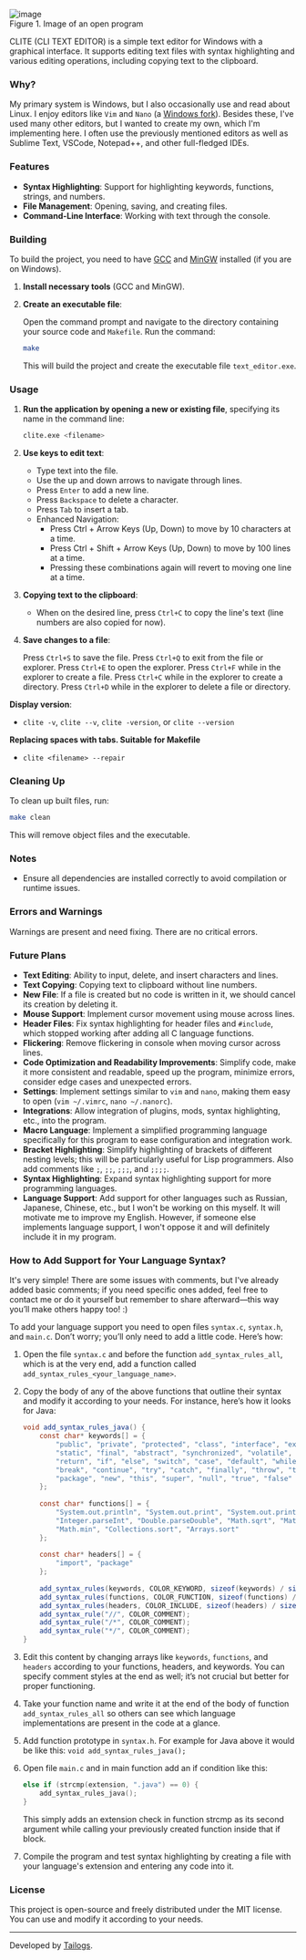 ![image](https://github.com/user-attachments/assets/8d3a2710-b417-45fe-b949-87e6797fcd64)
<br>Figure 1. Image of an open program

CLITE (CLI TEXT EDITOR) is a simple text editor for Windows with a graphical interface. It supports editing text files with syntax highlighting and various editing operations, including copying text to the clipboard.

### Why?

My primary system is Windows, but I also occasionally use and read about Linux. I enjoy editors like `Vim` and `Nano` (a [Windows fork](https://github.com/okibcn/nano-for-windows)). Besides these, I've used many other editors, but I wanted to create my own, which I'm implementing here. I often use the previously mentioned editors as well as Sublime Text, VSCode, Notepad++, and other full-fledged IDEs.

### Features

- **Syntax Highlighting**: Support for highlighting keywords, functions, strings, and numbers.
- **File Management**: Opening, saving, and creating files.
- **Command-Line Interface**: Working with text through the console.

### Building

To build the project, you need to have [GCC](https://gcc.gnu.org/) and [MinGW](https://www.mingw-w64.org/downloads/) installed (if you are on Windows).

1. **Install necessary tools** (GCC and MinGW).
2. **Create an executable file**:

   Open the command prompt and navigate to the directory containing your source code and `Makefile`. Run the command:

   ```bash
   make
   ```

   This will build the project and create the executable file `text_editor.exe`.

### Usage

1. **Run the application by opening a new or existing file**, specifying its name in the command line:

   ```bash
   clite.exe <filename>
   ```

2. **Use keys to edit text**:
   - Type text into the file.
   - Use the up and down arrows to navigate through lines.
   - Press `Enter` to add a new line.
   - Press `Backspace` to delete a character.
   - Press `Tab` to insert a tab.
   - Enhanced Navigation:
      - Press Ctrl + Arrow Keys (Up, Down) to move by 10 characters at a time.
      - Press Ctrl + Shift + Arrow Keys (Up, Down) to move by 100 lines at a time.
      - Pressing these combinations again will revert to moving one line at a time.

3. **Copying text to the clipboard**:
   - When on the desired line, press `Ctrl+C` to copy the line's text (line numbers are also copied for now).

4. **Save changes to a file**:

   Press `Ctrl+S` to save the file.
   Press `Ctrl+Q` to exit from the file or explorer.
   Press `Ctrl+E` to open the explorer.
   Press `Ctrl+F` while in the explorer to create a file.
   Press `Ctrl+C` while in the explorer to create a directory.
   Press `Ctrl+D` while in the explorer to delete a file or directory.

**Display version**:
  - `clite -v`, `clite --v`, `clite -version`, or `clite --version`

**Replacing spaces with tabs. Suitable for Makefile**
  - `clite <filename> --repair`

### Cleaning Up

To clean up built files, run:

```bash
make clean
```

This will remove object files and the executable.

### Notes

- Ensure all dependencies are installed correctly to avoid compilation or runtime issues.

### Errors and Warnings

Warnings are present and need fixing. There are no critical errors.

### Future Plans

- **Text Editing**: Ability to input, delete, and insert characters and lines.
- **Text Copying**: Copying text to clipboard without line numbers.
- **New File**: If a file is created but no code is written in it, we should cancel its creation by deleting it.
- **Mouse Support**: Implement cursor movement using mouse across lines.
- **Header Files**: Fix syntax highlighting for header files and `#include`, which stopped working after adding all C language functions.
- **Flickering**: Remove flickering in console when moving cursor across lines.
- **Code Optimization and Readability Improvements**: Simplify code, make it more consistent and readable, speed up the program, minimize errors, consider edge cases and unexpected errors.
- **Settings**: Implement settings similar to `vim` and `nano`, making them easy to open (`vim ~/.vimrc`, `nano ~/.nanorc`).
- **Integrations**: Allow integration of plugins, mods, syntax highlighting, etc., into the program.
- **Macro Language**: Implement a simplified programming language specifically for this program to ease configuration and integration work.
- **Bracket Highlighting**: Simplify highlighting of brackets of different nesting levels; this will be particularly useful for Lisp programmers. Also add comments like `;`, `;;`, `;;;`, and `;;;;`.
- **Syntax Highlighting**: Expand syntax highlighting support for more programming languages.
- **Language Support**: Add support for other languages such as Russian, Japanese, Chinese, etc., but I won't be working on this myself. It will motivate me to improve my English. However, if someone else implements language support, I won't oppose it and will definitely include it in my program.

### How to Add Support for Your Language Syntax?

It's very simple! There are some issues with comments, but I've already added basic comments; if you need specific ones added, feel free to contact me or do it yourself but remember to share afterward—this way you’ll make others happy too! :)

To add your language support you need to open files `syntax.c`, `syntax.h`, and `main.c`. Don’t worry; you’ll only need to add a little code. Here’s how:

1. Open the file `syntax.c` and before the function `add_syntax_rules_all`, which is at the very end, add a function called `add_syntax_rules_<your_language_name>`.
2. Copy the body of any of the above functions that outline their syntax and modify it according to your needs. For instance, here’s how it looks for Java:

	```java
	void add_syntax_rules_java() {
		const char* keywords[] = {
			"public", "private", "protected", "class", "interface", "extends", "implements", 
			"static", "final", "abstract", "synchronized", "volatile", "transient", "native", 
			"return", "if", "else", "switch", "case", "default", "while", "do", "for", 
			"break", "continue", "try", "catch", "finally", "throw", "throws", "import", 
			"package", "new", "this", "super", "null", "true", "false"
		};
		
		const char* functions[] = {
			"System.out.println", "System.out.print", "System.out.printf", "String.valueOf", 
			"Integer.parseInt", "Double.parseDouble", "Math.sqrt", "Math.pow", "Math.max", 
			"Math.min", "Collections.sort", "Arrays.sort"
		};
		
		const char* headers[] = {
			"import", "package"
		};
		
		add_syntax_rules(keywords, COLOR_KEYWORD, sizeof(keywords) / sizeof(keywords[0]));
		add_syntax_rules(functions, COLOR_FUNCTION, sizeof(functions) / sizeof(functions[0]));
		add_syntax_rules(headers, COLOR_INCLUDE, sizeof(headers) / sizeof(headers[0]));
		add_syntax_rule("//", COLOR_COMMENT);
		add_syntax_rule("/*", COLOR_COMMENT);
		add_syntax_rule("*/", COLOR_COMMENT);
	}
	```

3. Edit this content by changing arrays like `keywords`, `functions`, and `headers` according to your functions, headers, and keywords. You can specify comment styles at the end as well; it’s not crucial but better for proper functioning.
4. Take your function name and write it at the end of the body of function `add_syntax_rules_all` so others can see which language implementations are present in the code at a glance.
5. Add function prototype in `syntax.h`. For example for Java above it would be like this: `void add_syntax_rules_java();`
6. Open file `main.c` and in main function add an if condition like this:

	```c
	else if (strcmp(extension, ".java") == 0) {
		add_syntax_rules_java();
	}
	```

	This simply adds an extension check in function strcmp as its second argument while calling your previously created function inside that if block.

8. Compile the program and test syntax highlighting by creating a file with your language's extension and entering any code into it.

### License

This project is open-source and freely distributed under the MIT license. You can use and modify it according to your needs.

---

Developed by [Tailogs](https://github.com/tailogs).
